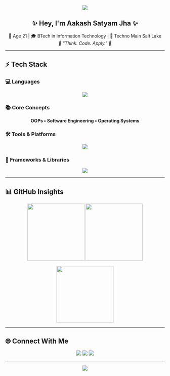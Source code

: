 <!-- Profile Banner -->
<p align="center">
  <img src="https://capsule-render.vercel.app/api?type=waving&height=220&color=0:9333EA,50:4F46E5,100:06B6D4&text=AAKASH%20SATYAM%20JHA&fontSize=45&fontAlignY=35&animation=fadeIn&fontColor=ffffff&desc=Aspiring%20Software%20Developer%20💻&descAlignY=55&descSize=20" />
</p>

<!-- Introduction -->
<h2 align="center">✨ Hey, I'm Aakash Satyam Jha ✨</h2>
<p align="center">
  🚀 Age 21 | 🎓 BTech in Information Technology | 🏫 Techno Main Salt Lake <br>
  <em>🌟 "Think. Code. Apply." 🌟</em>
</p>

---

## ⚡ Tech Stack  

### 💻 Languages  
<p align="center">
  <img src="https://skillicons.dev/icons?i=c,cpp,python,java,js,html,css" />
</p>

### 📚 Core Concepts  
<p align="center">
  <b>OOPs • Software Engineering • Operating Systems</b>
</p>

### 🛠 Tools & Platforms  
<p align="center">
  <img src="https://skillicons.dev/icons?i=git,github,vscode" />
</p>

### 🎨 Frameworks & Libraries  
<p align="center">
  <img src="https://skillicons.dev/icons?i=react,tailwind" />
</p>

---

## 📊 GitHub Insights  
<p align="center">
  <img src="https://github-readme-stats.vercel.app/api?username=aakashsatyamjha&show_icons=true&theme=radical&hide_border=true&bg_color=0D1117&title_color=9333EA&icon_color=06B6D4" height="180"/>
  <img src="https://github-readme-stats.vercel.app/api/top-langs/?username=aakashsatyamjha&layout=compact&theme=radical&hide_border=true&bg_color=0D1117&title_color=9333EA" height="180"/>
</p>

<p align="center">
  <img src="https://github-readme-streak-stats.herokuapp.com/?user=aakashsatyamjha&theme=radical&hide_border=true&background=0D1117&stroke=9333EA&ring=06B6D4&fire=9333EA&currStreakNum=ffffff&currStreakLabel=06B6D4&sideNums=ffffff&sideLabels=9333EA&dates=ffffff" height="180"/>
</p>

---

## 🌐 Connect With Me  
<p align="center">
  <a href="https://www.linkedin.com/in/aakash-satyam-jha-7bab432a4/"><img src="https://img.shields.io/badge/LinkedIn-0A66C2?style=for-the-badge&logo=linkedin&logoColor=white"></a>
  <a href="mailto:aakash23112004@gmail.com"><img src="https://img.shields.io/badge/Gmail-D14836?style=for-the-badge&logo=gmail&logoColor=white"></a>
  <a href="https://github.com/aakashsatyamjha"><img src="https://img.shields.io/badge/GitHub-171515?style=for-the-badge&logo=github&logoColor=white"></a>
</p>

---

<!-- Footer Banner -->
<p align="center">
  <img src="https://capsule-render.vercel.app/api?type=waving&height=120&color=0:06B6D4,50:4F46E5,100:9333EA&section=footer"/>
</p>
